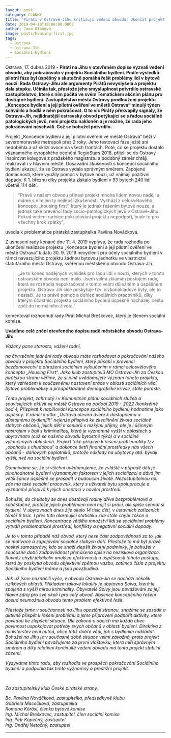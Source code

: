 ```yaml
---
layout: post
category: CLANKY
title: 'Piráti v Ostravě-Jihu kritizují vedení obvodu: Ukončit projekt Sociálního bydlení je chyba'
date: 2019-04-18T18:00:00.000Z
author: Jana Ožanová
image: posts/housing-first.jpg
tags:
  - Ostrava
  - Ostrava-Jih
  - Sociální-bydlení
---
```


Ostrava, 17. dubna 2019 - **Piráti na Jihu v otevřeném dopise vyzvali vedení obvodu, aby pokračovalo v projektu Sociálního bydlení. Podle výsledků pilotní fáze byl úspěšný a skutečně pomáhá řešit problémy lidí v bytové nouzi. Rada Ostravy-Jihu ale argumenty Pirátů nevyslyšela a projektu dala stopku. Učinila tak, přestože jeho smysluplnost potvrdilo ostravské zastupitelstvo, které s ním počítá ve svém Tematickém akčním plánu pro dostupné bydlení. Zastupitelstvo města Ostravy prodloužení projektu „Koncepce bydlení a její pilotní ověření ve městě Ostrava“ minulý týden schválilo a hodlá v něm pokračovat.  O to víc Piráty překvapily signály, že Ostrava-Jih, nejlidnatější ostravský obvod potýkající se s řadou sociálně patologických jevů, není projektu nakloněn a je možné, že rada jeho pokračování neschválí. Což se bohužel potvrdilo.**    

Projekt „Koncepce bydlení a její pilotní ověření ve městě Ostrava“ běží v severomoravské metropoli přes 2 roky. Jeho testovací fáze ještě ani nedoběhla a už sklízí ovoce na všech frontách. Poté, co se projektu dostalo významného evropského ocenění RegioStars 2018, přijeli se do Ostravy inspirovat kolegové z pražského magistrátu a podobný záměr chtějí realizovat i v hlavním městě. Dosavadní zkušenosti s koncepcí sociálního bydlení ukazují, že se Ostrava vydala správným směrem. Zapojené domácnosti, které využily pomoc v bytové nouzi, už vnímají pozitivní dopady. K 1. březnu díky projektu získalo bydlení v 93 bytech 240 lidí včetně 114 dětí.

> "Právě v našem obvodu přinesl projekt mnoha lidem novou naději a máme s ním jen ty nejlepší zkušenosti. Vychází z celosvětového  konceptu „housing first“, který je jednak řešením bytové nouze, a jednak  také prevencí řady socio-patologických jevů v Ostravě-Jihu. Pokud vedení radnice pokračování projektu nepodpoří, bude to pro všechny krok zpátky",

uvedla k problematice pirátská zastupitelka Pavlína Nováčková.

Z usnesení rady konané dne 11. 4. 2019 vyplývá, že rada rozhodla po ukončení realizace projektu „Koncepce bydlení a její pilotní ověření ve městě Ostrava“ k datu 30. 9. 2019 nevyčlenit pro účely sociálního bydlení v rámci navazujícího projektu žádnou bytovou jednotku ve vlastnictví statutárního města Ostravy, svěřenou městskému obvodu Ostrava-Jih.

> „Je to konec nadějných vyhlídek pro řadu lidí v nouzi, kterých v tomto ostravském obvodu není málo. Jsem velmi zklamán postojem rady, která se rozhodla nepokračovat v tomto velmi důležitém a úspěšném projektu. Ostrava-Jih sice poskytuje tzv. nízkonákladové byty, ale to nestačí. Je to právě pomoc a dohled sociálních pracovníků, díky kterým účastníci projektu sociálního bydlení úspěšně nacházejí cestu zpět do normálního života,"

komentoval rozhodnutí rady Pirát Michal Breškovec, který je členem sociální komise.

**Uvádíme celé znění otevřeného dopisu radě městského obvodu Ostrava-Jih:**

*Vážený pane starosto, vážení radní,*

*na čtvrtečním jednání rady obvodu máte rozhodovat o pokračování našeho obvodu v projektu Sociálního bydlení, který působí v prevenci bezdomovectví a ohrožení sociálním vyloučením v rámci celosvětového konceptu „Housing First“. Jako klub zastupitelů MO Ostrava-Jih za Českou pirátskou stranu věříme, že si plně uvědomujete význam tohoto projektu, který vzhledem k současnému nastavení práce v oblasti sociálních věcí, bytové problematiky a předpokládané demografické křivce, stále poroste.*

*Tento projekt, zahrnutý i v Komunitním plánu sociálních služeb a souvisejících aktivit ve městě Ostrava na období 2019 - 2022 (konkrétně bod 4, Přispívat k naplňování Koncepce sociálního bydlení) hodnotíme jako úspěšný. V rámci motta: „Ostrava otevírá dveře k dostupnému a důstojnému bydlení!!!“ nejenže přispívá ke zkvalitnění života sociálně slabých občanů, jejich dětí a seniorů s nízkými příjmy, ale je i účinným nástrojem v boji s kriminalitou, která je významně vyšší v oblastech s ubytovnami (což se našeho obvodu bytostně týká) a v sociálně vyloučených oblastech. Projekt také přispívá k řešení problematiky tzv. „obchodu s chudobou“ a dokonce šetří finanční prostředky nás všech občanů - daňových poplatníků, protože náklady na ubytovny atd. bývají vyšší, než na sociální bydlení.*

*Domníváme se, že si všichni uvědomujeme, že zvláště v případě dětí je plnohodnotné bydlení významným faktorem v jejich socializaci a dává jim větší šance úspěšně se prosadit v budoucím životě. Nezastupitelnou roli zde má také sociální pracovník, který s uživateli bytu spolupracuje a významně přispívá k jejich orientaci v novém prostředí.*

*Bohužel, do chudoby se dnes dostávají rodiny dříve bezproblémové a soběstačné, protože jejich problémem není najít si práci, ale spíše sehnat si bydlení. V ubytovnách dnes žije okolo 14 tisíc dětí, v ústavních zařízeních téměř 9 tisíc. I přes tuto alarmující statistiku zde stále chybí zákon o sociálním bydlení. Koncentrace většího množství lidí se sociálními problémy vytváří problematické prostředí, konflikty a  negativní sociální dopady.*

*Je to v tomto případě náš obvod, který nese část zodpovědnosti za to, jak se motivace a zapojování sociálně slabých daří. Přestože to má být právě nositel samosprávy, kdo se snaží zlepšit životní podmínky, je bohužel v současné době zodpovědnost přenášena spíše na neziskové organizace. Rovněž chybí jakákoliv analýza efektivnosti a úspěšnosti tohoto postupu, která by poskytla obvodu objektivní zpětnou vazbu, zatímco čísla z projektu Sociálního bydlení máme a jsou povzbudivá.*

*Jak už jsme naznačili výše, v obvodu Ostrava-Jih se nachází několik rizikových oblastí. Příkladem takové lokality je ubytovna Soiva, která je spojena s vyšší mírou kriminality. Obyvatelé Soivy jsou považováni za její hlavní zdroj pro své okolí i pro celý obvod. Absence koncepčního řešení dosud neumožnila obvodu tento problém efektivně řešit.*

*Přestože jsme v současnosti na Jihu opoziční stranou, snažíme se zasadit a aktivně přispět k řešení problému a jsme připraveni podpořit aktivity, které povedou ke zlepšení situace. Dle zákona o obcích má každá obec povinnost uspokojovat potřeby svých občanů v oblasti bydlení. Direktiva z ministerstev není nutná, obce totiž dobře vědí, jak s bydlením nakládat. Bohužel na Jihu je v současné době situace velmi závažná, proto projekt Sociálního bydlení považujeme za první vlaštovku, která míří správným směrem a díky relativní kontinuitě vedení obvodu má tento projekt stabilní zázemí.*

*Vyzýváme tímto radu, aby rozhodla ve prospěch pokračování Sociálního bydlení a podpořila tak tento významný a prestižní projekt.*

&nbsp;

*Za zastupitelský klub České pirátské strany,*

*Bc. Pavlína Nováčková, zastupitelka, předsedkyně klubu*<br/>
*Gabriela Macečková, zastupitelka*<br/>
*Romana Körösi, členka bytové komise*<br/>
*Ing. Michal Breškovec, zastupitel, člen sociální komise*<br/>
*Ing. Petr Kopečný, zastupitel*<br/>
*Ing. Ondřej Netočný, zastupitel*

- - -
